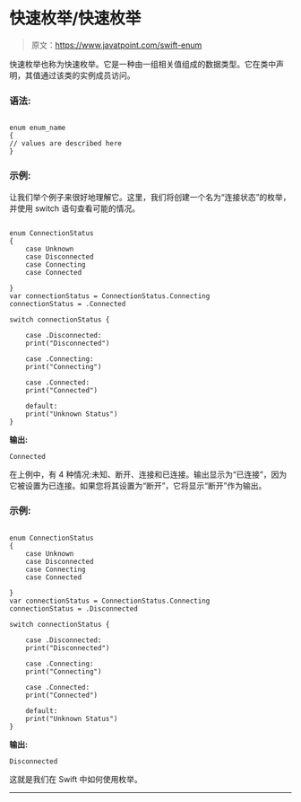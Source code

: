 # 快速枚举/快速枚举

> 原文：<https://www.javatpoint.com/swift-enum>

快速枚举也称为快速枚举。它是一种由一组相关值组成的数据类型。它在类中声明，其值通过该类的实例成员访问。

### 语法:

```

enum enum_name
{
// values are described here
}

```

### 示例:

让我们举个例子来很好地理解它。这里，我们将创建一个名为“连接状态”的枚举，并使用 switch 语句查看可能的情况。

```

enum ConnectionStatus
{
    case Unknown
    case Disconnected
    case Connecting
    case Connected

}
var connectionStatus = ConnectionStatus.Connecting
connectionStatus = .Connected

switch connectionStatus {

    case .Disconnected:
    print("Disconnected")

    case .Connecting:
    print("Connecting")

    case .Connected:
    print("Connected")

    default:
    print("Unknown Status")
}

```

**输出:**

```
Connected 

```

在上例中，有 4 种情况:未知、断开、连接和已连接。输出显示为“已连接”，因为它被设置为已连接。如果您将其设置为“断开”，它将显示“断开”作为输出。

### 示例:

```

enum ConnectionStatus
{
    case Unknown
    case Disconnected
    case Connecting
    case Connected

}
var connectionStatus = ConnectionStatus.Connecting
connectionStatus = .Disconnected

switch connectionStatus {

    case .Disconnected:
    print("Disconnected")

    case .Connecting:
    print("Connecting")

    case .Connected:
    print("Connected")

    default:
    print("Unknown Status")
}

```

**输出:**

```
Disconnected

```

这就是我们在 Swift 中如何使用枚举。

* * *